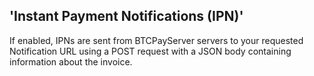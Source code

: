 ##  'Instant Payment Notifications (IPN)'
If enabled, IPNs are sent from BTCPayServer servers to your requested
Notification URL using a POST request with a JSON body containing
information about the invoice.
